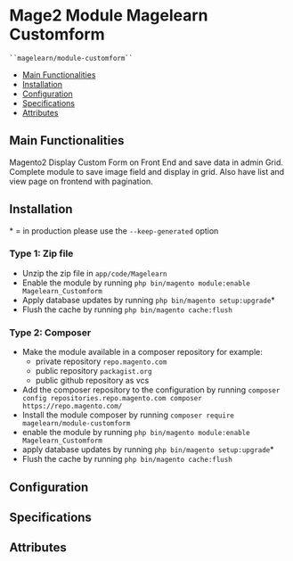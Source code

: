 # Mage2 Module Magelearn Customform

    ``magelearn/module-customform``

 - [Main Functionalities](#markdown-header-main-functionalities)
 - [Installation](#markdown-header-installation)
 - [Configuration](#markdown-header-configuration)
 - [Specifications](#markdown-header-specifications)
 - [Attributes](#markdown-header-attributes)


## Main Functionalities
Magento2 Display Custom Form on Front End and save data in admin Grid. Complete module to save image field and display in grid. Also have list and view page on frontend with pagination.

## Installation
\* = in production please use the `--keep-generated` option

### Type 1: Zip file

 - Unzip the zip file in `app/code/Magelearn`
 - Enable the module by running `php bin/magento module:enable Magelearn_Customform`
 - Apply database updates by running `php bin/magento setup:upgrade`\*
 - Flush the cache by running `php bin/magento cache:flush`

### Type 2: Composer

 - Make the module available in a composer repository for example:
    - private repository `repo.magento.com`
    - public repository `packagist.org`
    - public github repository as vcs
 - Add the composer repository to the configuration by running `composer config repositories.repo.magento.com composer https://repo.magento.com/`
 - Install the module composer by running `composer require magelearn/module-customform`
 - enable the module by running `php bin/magento module:enable Magelearn_Customform`
 - apply database updates by running `php bin/magento setup:upgrade`\*
 - Flush the cache by running `php bin/magento cache:flush`


## Configuration




## Specifications




## Attributes

